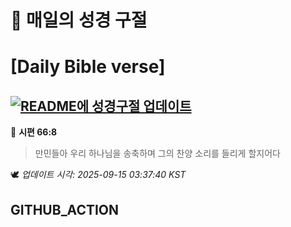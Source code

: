 # 🙏 매일의 성경 구절
# [Daily Bible verse]
## [![README에 성경구절 업데이트](https://github.com/DONGSUKA/first_test/actions/workflows/update-readme-bible.yml/badge.svg)](https://github.com/DONGSUKA/first_test/actions/workflows/update-readme-bible.yml)
<!-- START_BIBLE_VERSE -->
📖 **시편 66:8**
> 만민들아 우리 하나님을 송축하며 그의 찬양 소리를 들리게 할지어다

🕊️ _업데이트 시각: 2025-09-15 03:37:40 KST_
  <!-- END_BIBLE_VERSE -->
## GITHUB_ACTION
